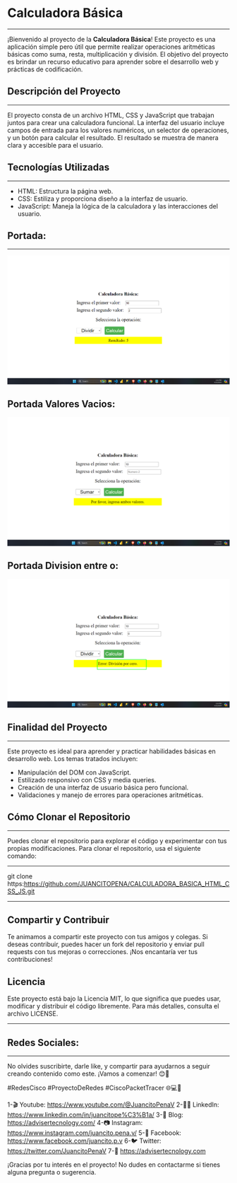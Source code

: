 # Calculadora Básica
---
¡Bienvenido al proyecto de la **Calculadora Básica**! Este proyecto es una aplicación simple pero útil que permite realizar operaciones aritméticas básicas como suma, resta, multiplicación y división. El objetivo del proyecto es brindar un recurso educativo para aprender sobre el desarrollo web y prácticas de codificación.

## Descripción del Proyecto
---
El proyecto consta de un archivo HTML, CSS y JavaScript que trabajan juntos para crear una calculadora funcional. La interfaz del usuario incluye campos de entrada para los valores numéricos, un selector de operaciones, y un botón para calcular el resultado. El resultado se muestra de manera clara y accesible para el usuario.

## Tecnologías Utilizadas
---
- HTML: Estructura la página web.
- CSS: Estiliza y proporciona diseño a la interfaz de usuario.
- JavaScript: Maneja la lógica de la calculadora y las interacciones del usuario.


## Portada:
---
![](CALCULADORA.png)

## Portada Valores Vacios:

![](CALCULADORA1.png)

## Portada Division entre o:

![](CALCULADORA21.png)

## Finalidad del Proyecto
---
Este proyecto es ideal para aprender y practicar habilidades básicas en desarrollo web. Los temas tratados incluyen:

- Manipulación del DOM con JavaScript.
- Estilizado responsivo con CSS y media queries.
- Creación de una interfaz de usuario básica pero funcional.
- Validaciones y manejo de errores para operaciones aritméticas.

## Cómo Clonar el Repositorio
---
Puedes clonar el repositorio para explorar el código y experimentar con tus propias modificaciones. Para clonar el repositorio, usa el siguiente comando:

---
git clone https:https://github.com/JUANCITOPENA/CALCULADORA_BASICA_HTML_CSS_JS.git

---
## Compartir y Contribuir

Te animamos a compartir este proyecto con tus amigos y colegas. Si deseas contribuir, puedes hacer un fork del repositorio y enviar pull requests con tus mejoras o correcciones. ¡Nos encantaría ver tus contribuciones!

## Licencia

Este proyecto está bajo la Licencia MIT, lo que significa que puedes usar, modificar y distribuir el código libremente. Para más detalles, consulta el archivo LICENSE.

---
## Redes Sociales:
---
No olvides suscribirte, darle like, y compartir  para ayudarnos a seguir creando contenido como este. ¡Vamos a comenzar! 😊📡

#RedesCisco #ProyectoDeRedes #CiscoPacketTracer 🌐💻📡

1-🎬 Youtube: https://www.youtube.com/@JuancitoPenaV 
2-👨‍💼 LinkedIn: https://www.linkedin.com/in/juancitope%C3%B1a/
3-📰 Blog: https://advisertecnology.com/
4-📷 Instagram: https://www.instagram.com/juancito.pena.v/
5-📑 Facebook: https://www.facebook.com/juancito.p.v
6-🐦 Twitter: https://twitter.com/JuancitoPenaV
7-📰 https://advisertecnology.com


¡Gracias por tu interés en el proyecto! No dudes en contactarme si tienes alguna pregunta o sugerencia.
